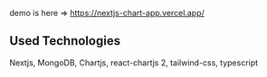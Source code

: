 demo is here => https://nextjs-chart-app.vercel.app/



## Used Technologies

Nextjs, MongoDB, Chartjs, react-chartjs 2, tailwind-css, typescript
